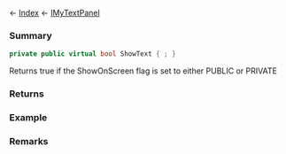 ← [Index](Api-Index) ← [IMyTextPanel](Sandbox.ModAPI.Ingame.IMyTextPanel)

### Summary

```csharp
private public virtual bool ShowText { ; }
```

Returns true if the ShowOnScreen flag is set to either PUBLIC or PRIVATE

### Returns

### Example

### Remarks

